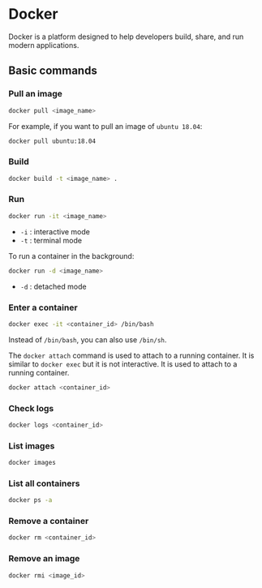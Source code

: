 # Docker

Docker is a platform designed to help developers build, share, and run modern applications.

## Basic commands

### Pull an image

```bash
docker pull <image_name>
```

For example, if you want to pull an image of `ubuntu 18.04`:

```bash
docker pull ubuntu:18.04
```

### Build

```bash
docker build -t <image_name> .
```

### Run

```bash
docker run -it <image_name>
```

- `-i` : interactive mode
- `-t` : terminal mode

To run a container in the background:

```bash
docker run -d <image_name>
```

- `-d` : detached mode

### Enter a container

```bash
docker exec -it <container_id> /bin/bash
```

Instead of `/bin/bash`, you can also use `/bin/sh`.

The `docker attach` command is used to attach to a running container. It is similar to `docker exec` but it is not interactive. It is used to attach to a running container.

```bash
docker attach <container_id>
```

### Check logs

```bash
docker logs <container_id>
```

### List images

```bash
docker images
```

### List all containers

```bash
docker ps -a
```

### Remove a container

```bash
docker rm <container_id>
```

### Remove an image

```bash
docker rmi <image_id>
```

